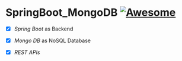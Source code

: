 # SpringBoot_MongoDB [![Awesome](https://cdn.rawgit.com/sindresorhus/awesome/d7305f38d29fed78fa85652e3a63e154dd8e8829/media/badge.svg)](https://github.com/sindresorhus/awesome) 

 - [x] _Spring Boot_ as Backend 
 - [x] _Mongo DB_ as NoSQL Database
 - [x] _REST APIs_

